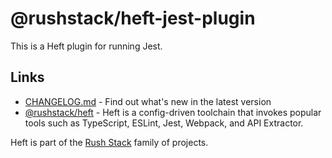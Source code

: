 # @rushstack/heft-jest-plugin

This is a Heft plugin for running Jest.

## Links

- [CHANGELOG.md](
  https://github.com/microsoft/rushstack/blob/main/heft-plugins/heft-jest-plugin/CHANGELOG.md) - Find
  out what's new in the latest version
- [@rushstack/heft](https://www.npmjs.com/package/@rushstack/heft) - Heft is a config-driven toolchain that invokes popular tools such as TypeScript, ESLint, Jest, Webpack, and API Extractor.

Heft is part of the [Rush Stack](https://rushstack.io/) family of projects.
